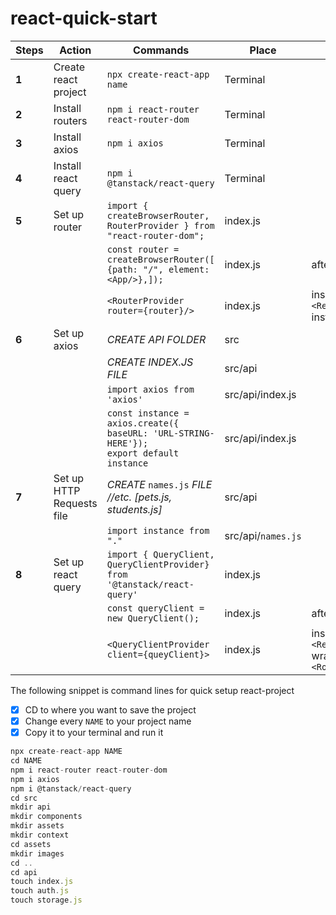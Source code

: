 # react-quick-start

Steps | Action | Commands | Place | Line
---|---|---|---|---
**1** |Create react project | ```npx create-react-app``` `name`	| Terminal | |
**2** |Install routers| ```npm i react-router react-router-dom```	| Terminal | |
**3** |Install axios| ```npm i axios```	| Terminal | |
**4** |Install react query| ```npm i @tanstack/react-query```	| Terminal | |
**5** |Set up router| ```import { createBrowserRouter, RouterProvider } from "react-router-dom";```	| index.js | | 
| | | ```const router = createBrowserRouter([ {path: "/", element: <App/>},]);``` | index.js | after imports
| | |  ```<RouterProvider router={router}/>``` | index.js | inside ```<React.StrictMode>``` instead of ```<App/>``` 
**6** |Set up axios| *CREATE API FOLDER*	| src |  |
 | | |*CREATE INDEX.JS FILE* | src/api | |
|  | | ```import axios from 'axios'``` |src/api/index.js| |
| | | ```const instance = axios.create({ baseURL: 'URL-STRING-HERE'});                  export default instance``` |src/api/index.js| |
**7** |Set up HTTP Requests file| *CREATE* ```names.js``` *FILE //etc. [pets.js, students.js]*	| src/api | |
| | | ```import instance from "." ```| src/api/```names.js```||
**8**| Set up react query| ```import { QueryClient, QueryClientProvider} from '@tanstack/react-query'```|index.js| |
| | |```const queryClient = new QueryClient();```|index.js|after imports
| | |```<QueryClientProvider client={queyClient}>```| index.js|inside ```<React.StrictMode>``` wrap around ```<Router/>```



The following snippet is command lines for quick setup react-project 
- [x] CD to where you want to save the project
- [x] Change every ```NAME``` to your project name
- [x] Copy it to your terminal and run it

```javascript
npx create-react-app NAME
cd NAME
npm i react-router react-router-dom	
npm i axios	
npm i @tanstack/react-query
cd src
mkdir api
mkdir components
mkdir assets
mkdir context
cd assets
mkdir images
cd ..
cd api
touch index.js
touch auth.js
touch storage.js
```


